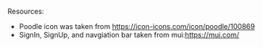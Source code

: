 Resources:
- Poodle icon was taken from https://icon-icons.com/icon/poodle/100869
- SignIn, SignUp, and navgiation bar taken from mui:https://mui.com/


